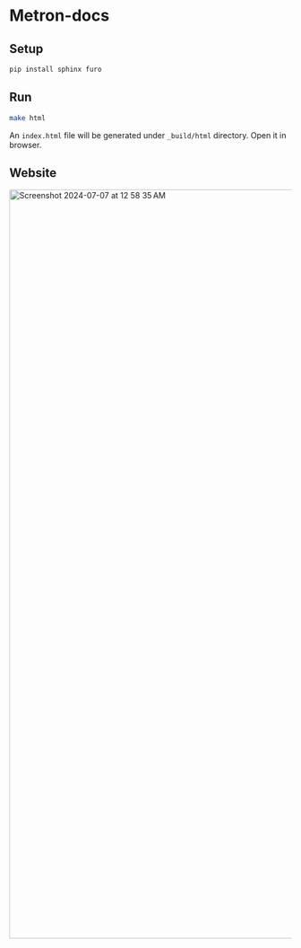 # Metron-docs

## Setup
```bash
pip install sphinx furo
```

## Run
```bash
make html
```

An `index.html` file will be generated under `_build/html` directory. Open it in browser.

## Website
<img width="1335" alt="Screenshot 2024-07-07 at 12 58 35 AM" src="https://github.com/gatech-sysml/metron/assets/42912887/ac199358-1491-43c0-a518-4cd78400c3de">
